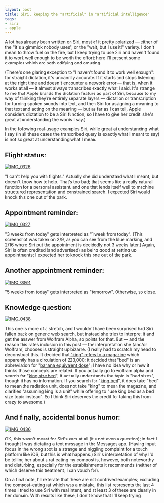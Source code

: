 ```yaml
---
layout: post
title: Siri, keeping the "artificial" in "artificial intelligence"
tags:
- siri
- apple
---
```

A lot has already been written on
[Siri](http://www.apple.com/iphone/features/siri.html), most of it pretty
polarized — either of the "it's a gimmick nobody uses", or the "wait, but I
use it!" variety. I don't mean to throw fuel on the fire, but I keep trying to
use Siri and haven't found it to work well enough to be worth the effort; here
I'll present some examples which are both edifying and amusing.

(There's one glaring exception to "I haven't found it to work well enough":
for straight dictation, it's uncannily accurate. If it starts and stops
listening at the right time and doesn't encounter a network error — that is,
when it works at all — it almost always transcribes exactly what I said. It's
strange to me that Apple brands the dictation feature as part of Siri, because
to my way of thinking they're entirely separate layers — dictation or
transcription for turning spoken sounds into text, and then Siri for assigning
a meaning to that text and acting on the meaning — but as far as I can tell,
Apple considers dictation to be a Siri function, so I have to give her credit:
she's great at understanding the words I say.)

In the following real-usage examples Siri, while great at understanding what I
say (in all these cases the transcribed query is exactly what I meant to say)
is not so great at understanding what I mean.

## Flight status:

[![IMG_0326](http://farm8.staticflickr.com/7182/6817153826_7ebf673198_z.jpg)](
http://www.flickr.com/photos/67861147@N00/6817153826)

"I can't help you with flights." Actually she did understand what I meant, but
doesn't know how to help. That's too bad; that seems like a really natural
function for a personal assistant, and one that lends itself well to machine
structured representation and constrained search. I expected Siri would knock
this one out of the park.

## Appointment reminder:

[![IMG_0327](http://farm8.staticflickr.com/7067/6817153868_4654fde34c_z.jpg)](
http://www.flickr.com/photos/67861147@N00/6817153868)

"3 weeks from today" gets interpreted as "1 week from today". (This screenshot
was taken on 2/9, as you can see from the blue marking, and 2/16 where Siri
put the appointment is decidedly not 3 weeks later.) Again, Siri is often
credited (and advertised) as being good at setting up appointments; I expected
her to knock this one out of the park.

## Another appointment reminder:

[![IMG_0364](http://farm8.staticflickr.com/7061/6817153932_13cbbb8f0c_z.jpg)](
http://www.flickr.com/photos/67861147@N00/6817153932)

"5 weeks from today" gets interpreted as "tomorrow". Otherwise, so close.

## Knowledge question:

[![IMG_0438](http://farm8.staticflickr.com/7192/6817154062_5e81c987f7_z.jpg)](
http://www.flickr.com/photos/67861147@N00/6817154062)

This one is more of a stretch, and I wouldn't have been surprised had Siri
fallen back on generic web search, but instead she tries to interpret it and
get the answer from Wolfram Alpha, so points for that. But — and the reason
this rates inclusion in this post — the interpretation she (and/or Wolfram)
chooses is straight up bizarre. (I really had to scratch my head to
deconstruct this. It decided that ["king" refers to a
magazine](http://www.wolframalpha.com/input/?i=king+periodical) which
apparently has a circulation of 223,000; it decided that "bed" is an
abbreviation for "[banana equivalent
dose](http://en.wikipedia.org/wiki/Banana_equivalent_dose)"; I have no idea
why or how it thinks those concepts are related. If you actually go to wolfram
alpha and search for "[king size
bed](http://www.wolframalpha.com/input/?i=king+size+bed)", it actually
understands the topic is "bed sizes", though it has no information. If you
search for "[king bed](http://www.wolframalpha.com/input/?i=king+bed)", it
does take "bed" to mean the radiation unit, does not take "king" to mean the
magazine, and clarifies "assuming king is a unit" while offering to "use king
bed as a bed size topic instead". So I think Siri deserves the credit for
taking this from crazy to awesome.)

## And finally, accidental bonus humor:

[![IMG_0436](http://farm8.staticflickr.com/7198/6817154000_f81576cace_z.jpg)](
http://www.flickr.com/photos/67861147@N00/6817154000)

OK, this wasn't meant for Siri's ears at all (it's not even a question); in
fact I thought I was dictating a text message in the Messages app. (Having
input focus in the wrong spot is a strange and niggling complaint for a touch
platform like iOS, but this is what happens.) Siri's interpretation of why I'd
be telling her about a rat eating my compost is, however, both noteworthy and
disturbing, especially for the establishments it recommends (neither of which
deserve this treatment, I can vouch for).

On a final note, I'll reiterate that these are not contrived examples;
excluding the compost-eating rat which was a mistake, this list represents the
last 4 times I tried to use Siri with real intent, and at least 3 of these are
clearly in her domain. With results like these, I don't know that I'll keep
trying.

